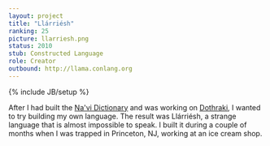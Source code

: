 ```yaml
---
layout: project
title: "Llárriésh"
ranking: 25
picture: llarriesh.png
status: 2010
stub: Constructed Language
role: Creator
outbound: http://llama.conlang.org
---
```

{% include JB/setup %}

After I had built the [Na'vi Dictionary](../learn-navi) and was working on [Dothraki](../dothraki), I wanted to try building my own language. The result was Llárriésh, a strange language that is almost impossible to speak. I built it during a couple of months when I was trapped in Princeton, NJ, working at an ice cream shop.